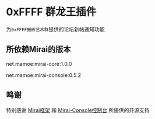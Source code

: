 # 0xFFFF 群龙王插件

为`0xFFFF搬砖艺术群`提供的论坛新帖通知功能

## 所依赖Mirai的版本

net.mamoe:mirai-core:1.0.0

net.mamoe:mirai-console:0.5.2

## 鸣谢

特别感谢 [Mirai框架](https://github.com/mamoe/mirai) 和 [Mirai-Console控制台](https://github.com/mamoe/mirai-console) 所提供的开源支持
